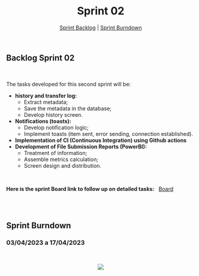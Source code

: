 
<h1 align="center">Sprint 02</h1>

<p align="center">
 <a href="#backlog-sprint-02">Sprint Backlog</a> |  <a href="#sprint-burndown">Sprint Burndown</a>
</p>

<br>

## Backlog Sprint 02
<br>

The tasks developed for this second sprint will be:
- **history and transfer log:**
    * Extract metadata;
    * Save the metadata in the database;
    * Develop history screen.
- **Notifications (toasts):**
    * Develop notification logic;
    * Implement toasts (item sent, error sending, connection established).
- **Implementation of CI (Continuous Integration) using Github actions**
- **Development of File Submission Reports (PowerBI):**
    * Treatment of information;
    * Assemble metrics calculation;
    * Screen design and distribution.
    
<br>
 
**Here is the sprint Board link to follow up on detailed tasks:** &nbsp; [Board](https://github.com/orgs/PhatomFatec/projects/2/views/1)
  
<br>


<br>

## Sprint Burndown

### 03/04/2023 a 17/04/2023
<br>

<p align="center"> 
<img src="https://media.discordapp.net/attachments/887890002741170176/1100206995103031407/backlog_2.jpg?width=925&height=562"/> <br>
</p>

<br>
